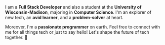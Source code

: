 I am a **Full Stack Developer** and also a student at the **University of Wisconsin-Madison**, majoring in **Computer Science**. I'm an explorer of
new tech, an **avid learner**, and a **problem-solver** at heart.

Moreover, I'm a **passionate programmer** on earth. Feel free to connect with me
for all things tech or just to say hello! Let's shape the future of
tech together. 🌟
